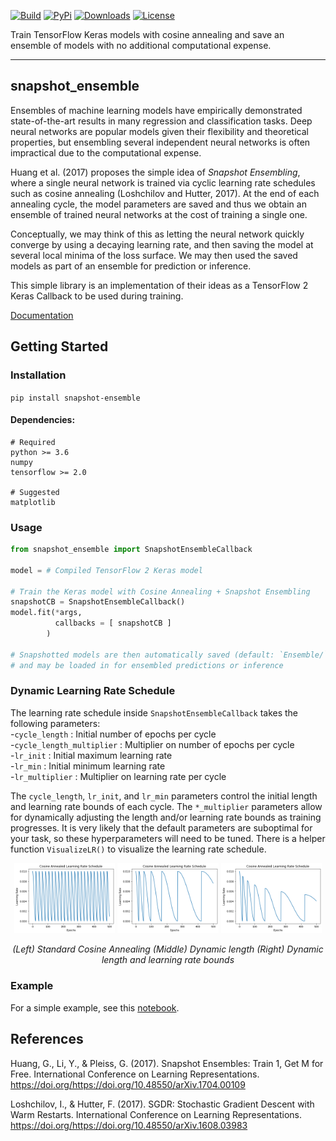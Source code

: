 [![Build](https://img.shields.io/github/actions/workflow/status/adamvvu/snapshot_ensemble/snapshot_ensemble_tests.yml?style=for-the-badge)](https://github.com/adamvvu/snapshot_ensemble/actions/workflows/snapshot_ensemble_tests.yml)
[![PyPi](https://img.shields.io/pypi/v/snapshot_ensemble?style=for-the-badge)](https://pypi.org/project/snapshot_ensemble/)
[![Downloads](https://img.shields.io/pypi/dm/snapshot_ensemble?style=for-the-badge)](https://pypi.org/project/snapshot_ensemble/)
[![License](https://img.shields.io/pypi/l/snapshot_ensemble?style=for-the-badge)](https://github.com/adamvvu/snapshot_ensemble/blob/master/LICENSE)

Train TensorFlow Keras models with cosine annealing and save an ensemble of models with no additional computational expense.

------------------------------------------------------------------------

## **snapshot_ensemble**

Ensembles of machine learning models have empirically demonstrated
state-of-the-art results in many regression and classification tasks.
Deep neural networks are popular models given their flexibility and
theoretical properties, but ensembling several independent neural networks 
is often impractical due to the computational expense.

Huang et al. (2017) proposes the simple idea of *Snapshot Ensembling*, where
a single neural network is trained via cyclic learning rate schedules such as
cosine annealing (Loshchilov and Hutter, 2017). At the end of each annealing cycle,
the model parameters are saved and thus we obtain an ensemble of trained neural
networks at the cost of training a single one.

Conceptually, we may think of this as letting the neural network quickly converge 
by using a decaying learning rate, and then saving the model at several 
local minima of the loss surface. We may then used the saved models as part of
an ensemble for prediction or inference.

This simple library is an implementation of their ideas as a TensorFlow 2 Keras Callback
to be used during training.

[Documentation](https://adamvvu.github.io/snapshot_ensemble/docs/)

## Getting Started

### Installation

`pip install snapshot-ensemble`

#### Dependencies:

    # Required
    python >= 3.6
    numpy
    tensorflow >= 2.0

    # Suggested
    matplotlib

### Usage

``` python
from snapshot_ensemble import SnapshotEnsembleCallback

model = # Compiled TensorFlow 2 Keras model

# Train the Keras model with Cosine Annealing + Snapshot Ensembling
snapshotCB = SnapshotEnsembleCallback()
model.fit(*args,
          callbacks = [ snapshotCB ]
        )

# Snapshotted models are then automatically saved (default: `Ensemble/`)
# and may be loaded in for ensembled predictions or inference
```

### Dynamic Learning Rate Schedule

The learning rate schedule inside `SnapshotEnsembleCallback` takes the following parameters:  
    -`cycle_length` : Initial number of epochs per cycle  
    -`cycle_length_multiplier` : Multiplier on number of epochs per cycle  
    -`lr_init` : Initial maximum learning rate  
    -`lr_min` : Initial minimum learning rate  
    -`lr_multiplier` : Multiplier on learning rate per cycle  

The `cycle_length`, `lr_init`, and `lr_min` parameters control the initial length and learning rate bounds of each cycle. 
The `*_multiplier` parameters allow for dynamically adjusting the length and/or learning rate bounds as training
progresses. It is very likely that the default parameters are suboptimal for your task, so these hyperparameters
will need to be tuned. There is a helper function `VisualizeLR()` to visualize the learning rate schedule.

<p align="middle">
    <img src="assets/LR0.png" width="32%" />
    <img src="assets/LR1.png" width="32%" />
    <img src="assets/LR2.png" width="32%" />
</p>

<p style="text-align: center;">
    <em>
    (Left) Standard Cosine Annealing (Middle) Dynamic length (Right) Dynamic length and learning rate bounds
    </em>
</p>

### Example

For a simple example, see this
[notebook](https://adamvvu.github.io/snapshot_ensemble/examples/Example.html).

## References

Huang, G., Li, Y., & Pleiss, G. (2017). Snapshot Ensembles: Train 1, Get M for Free. 
   International Conference on Learning Representations. https://doi.org/https://doi.org/10.48550/arXiv.1704.00109

Loshchilov, I., & Hutter, F. (2017). SGDR: Stochastic Gradient Descent with Warm Restarts. 
    International Conference on Learning Representations. https://doi.org/https://doi.org/10.48550/arXiv.1608.03983
